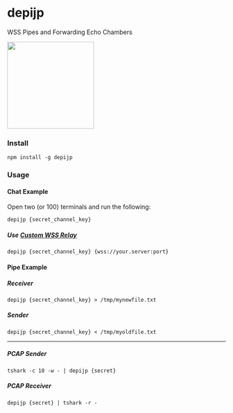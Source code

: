 # depijp
WSS Pipes and Forwarding Echo Chambers

<img src="https://user-images.githubusercontent.com/1423657/99881049-acce4000-2c17-11eb-9c5d-c2498f33af86.png" width=200 />


### Install
```
npm install -g depijp
```

### Usage

#### Chat Example
Open two (or 100) terminals and run the following:
```
depijp {secret_channel_key}
```

##### Use [Custom WSS Relay](https://github.com/meething/ws-multisocket)
```
depijp {secret_channel_key} {wss://your.server:port}
```

#### Pipe Example
##### Receiver
```
depijp {secret_channel_key} > /tmp/mynewfile.txt
```
##### Sender
```
depijp {secret_channel_key} < /tmp/myoldfile.txt
```

----------------

##### PCAP Sender
```
tshark -c 10 -w - | depijp {secret}
```
##### PCAP Receiver
```
depijp {secret} | tshark -r -
```
